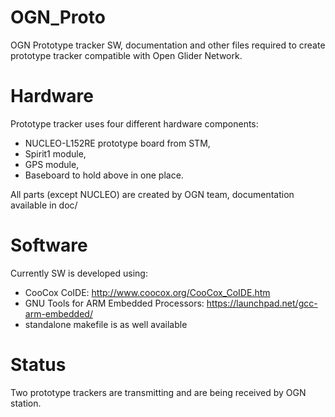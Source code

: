 OGN_Proto
=========

OGN Prototype tracker SW, documentation and other files required to create prototype tracker compatible with Open Glider Network.

Hardware
========
Prototype tracker uses four different hardware components:
- NUCLEO-L152RE prototype board from STM,
- Spirit1 module,
- GPS module,
- Baseboard to hold above in one place.

All parts (except NUCLEO) are created by OGN team, documentation available in doc/ 

Software
========
Currently SW is developed using:
- CooCox CoIDE: http://www.coocox.org/CooCox_CoIDE.htm
- GNU Tools for ARM Embedded Processors: https://launchpad.net/gcc-arm-embedded/
- standalone makefile is as well available

Status
======
Two prototype trackers are transmitting and are being received by OGN station.

